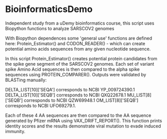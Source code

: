 # BioinformaticsDemo
Independent study from a uDemy bioinformatics course, this script uses Biopython functions to analyze SARSCOV2 genomes

With Biopython dependences some 'general use' functions are defined here: Protein_Estimator() and CODON_READER() - which can create potential amino acids sequences from any given nucleotide sequence.

In this script Protein_Estimator() creates potential protein candidates from the spike gene segment of the SARSCOV2 genomes. Each set of variant spike Amino Acid sequences is then compared to the alpha spike sequences using PROTEIN_COMPARER(). Outputs were validated by BLASTing manually:

DELTA_LIST[10]['SEQA'] corresponds to NCBI YP_009724390.1
DELTA_LIST[10]['SEQB'] corresponds to NCBI QXQ22678.1
MU_LIST[8]['SEQB'] corresponds to NCBI QZW69948.1
OM_LIST[8]['SEQB'] corresponds to NCBI UFO69279.1.

Each of these 4 AA sequences are then compared to the AA sequence generated by Pfizer mRNA using VAX_DRIFT_REPORT(). This function prints identity scores and the results demonstrate viral mutation to evade induced immunity.
